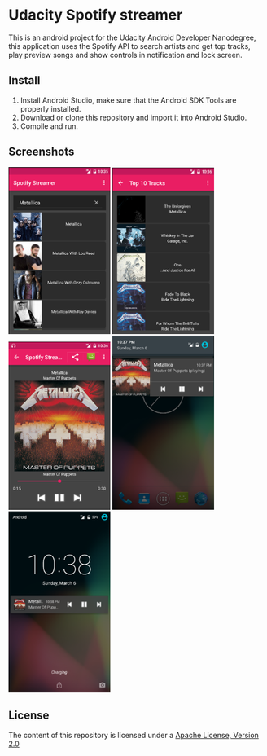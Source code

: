 # Udacity Spotify streamer
This is an android project for the Udacity Android Developer Nanodegree, this application uses the Spotify API to search artists and get top tracks, play preview songs and show controls in notification and lock screen. 

## Install
1. Install Android Studio, make sure that the Android SDK Tools are properly installed.
2. Download or clone this repository and import it into Android Studio.
3. Compile and run.

## Screenshots
<img src="./Screen.Shot.2016-03-06.at.10.35.22.PM.png" alt="Screenshot1" width="200px">
<img src="./Screen.Shot.2016-03-06.at.10.36.00.PM.png" alt="Screenshot2" width="200px">
<img src="./Screen.Shot.2016-03-06.at.10.36.33.PM.png" alt="Screenshot3" width="200px">
<img src="./Screen.Shot.2016-03-06.at.10.37.28.PM.png" alt="Screenshot4" width="200px">
<img src="./Screen.Shot.2016-03-06.at.10.38.43.PM.png" alt="Screenshot5" width="200px">

## License
The content of this repository is licensed under a [Apache License, Version 2.0](http://www.apache.org/licenses/LICENSE-2.0)

